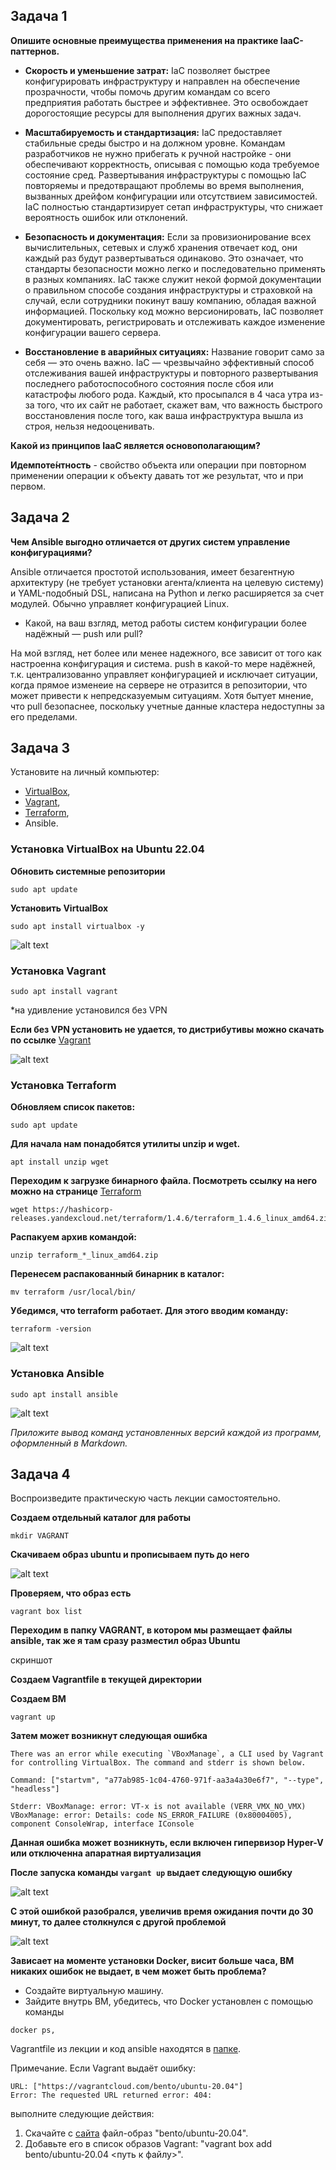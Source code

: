 ## Задача 1

**Опишите основные преимущества применения на практике IaaC-паттернов.**

 * **Скорость и уменьшение затрат:** IaC позволяет быстрее конфигурировать инфраструктуру и направлен на обеспечение прозрачности, чтобы помочь другим командам со всего предприятия работать быстрее и эффективнее. Это освобождает дорогостоящие ресурсы для выполнения других важных задач.

 * **Масштабируемость и стандартизация:** IaC предоставляет стабильные среды быстро и на должном уровне. Командам разработчиков не нужно прибегать к ручной настройке - они обеспечивают корректность, описывая с помощью кода требуемое состояние сред. Развертывания инфраструктуры с помощью IaC повторяемы и предотвращают проблемы во время выполнения, вызванных дрейфом конфигурации или отсутствием зависимостей. IaC полностью стандартизирует сетап инфраструктуры, что снижает вероятность ошибок или отклонений.

 * **Безопасность и документация:** Если за провизионирование всех вычислительных, сетевых и служб хранения отвечает код, они каждый раз будут развертываться одинаково. Это означает, что стандарты безопасности можно легко и последовательно применять в разных компаниях. IaC также служит некой формой документации о правильном способе создания инфраструктуры и страховкой на случай, если сотрудники покинут вашу компанию, обладая важной информацией. Поскольку код можно версионировать, IaC позволяет документировать, регистрировать и отслеживать каждое изменение конфигурации вашего сервера.

 * **Восстановление в аварийных ситуациях:** Название говорит само за себя — это очень важно. IaC — чрезвычайно эффективный способ отслеживания вашей инфраструктуры и повторного развертывания последнего работоспособного состояния после сбоя или катастрофы любого рода. Каждый, кто просыпался в 4 часа утра из-за того, что их сайт не работает, скажет вам, что важность быстрого восстановления после того, как ваша инфраструктура вышла из строя, нельзя недооценивать.

**Какой из принципов IaaC является основополагающим?**

**Идемпоте́нтность** - свойство объекта или операции при повторном применении операции к объекту давать тот же результат, что и при первом.

## Задача 2

**Чем Ansible выгодно отличается от других систем управление конфигурациями?**

Ansible отличается простотой использования, имеет безагентную архитектуру (не требует установки агента/клиента на целевую систему) и YAML-подобный DSL, написана на Python и легко расширяется за счет модулей. Обычно управляет конфигурацией Linux.

- Какой, на ваш взгляд, метод работы систем конфигурации более надёжный — push или pull?

На мой взгляд, нет более или менее надежного, все зависит от того как настроенна конфигурация и система. push в какой-то мере надёжней, т.к. централизованно управляет конфигурацией и исключает ситуации, когда прямое изменеие на сервере не отразится в репозитории, что может привести к непредсказуемым ситуациям. Хотя бытует мнение, что pull безопаснее, поскольку учетные данные кластера недоступны за его пределами.

## Задача 3

Установите на личный компьютер:

- [VirtualBox](https://www.virtualbox.org/),
- [Vagrant](https://github.com/netology-code/devops-materials),
- [Terraform](https://github.com/netology-code/devops-materials/blob/master/README.md),
- Ansible.

### Установка VirtualBox на Ubuntu 22.04
**Обновить системные репозитории**
```
sudo apt update
```

**Установить VirtualBox**
```
sudo apt install virtualbox -y
```
![alt text](https://github.com/filipp761/Netology-sdb-homewoks/blob/main/img/14_02_VirtualBox.png)

### Установка Vagrant
```
sudo apt install vagrant
```
*на удивление установился без VPN

**Если без VPN установить не удается, то дистрибутивы можно скачать по ссылке** [Vagrant](https://github.com/netology-code/devops-materials)

![alt text](https://github.com/filipp761/Netology-sdb-homewoks/blob/main/img/14_02_vagrant.png)

### Установка Terraform
**Обновляем список пакетов:**
```
sudo apt update
```
**Для начала нам понадобятся утилиты unzip и wget.**
```
apt install unzip wget
```
**Переходим к загрузке бинарного файла. Посмотреть ссылку на него можно на странице** [Terraform](https://hashicorp-releases.yandexcloud.net/terraform/)
```
wget https://hashicorp-releases.yandexcloud.net/terraform/1.4.6/terraform_1.4.6_linux_amd64.zip
```
**Распакуем архив командой:**
```
unzip terraform_*_linux_amd64.zip
```
**Перенесем распакованный бинарник в каталог:**
```
mv terraform /usr/local/bin/
```
**Убедимся, что terraform работает. Для этого вводим команду:**
```
terraform -version
```
![alt text](https://github.com/filipp761/Netology-sdb-homewoks/blob/main/img/14_02_Terraform.png)

### Установка Ansible
```
sudo apt install ansible
```
![alt text](https://github.com/filipp761/Netology-sdb-homewoks/blob/main/img/14_02_Terraform.png)

*Приложите вывод команд установленных версий каждой из программ, оформленный в Markdown.*

## Задача 4 

Воспроизведите практическую часть лекции самостоятельно.

**Создаем отдельный каталог для работы**
```
mkdir VAGRANT
```
**Скачиваем образ ubuntu и прописываем путь до него**

![alt text](https://github.com/filipp761/Netology-sdb-homewoks/blob/main/img/14_02_add_bunto.png)

**Проверяем, что образ есть**
```
vagrant box list
```

**Переходим в папку VAGRANT, в котором мы размещает файлы ansible, так же я там сразу разместил образ Ubuntu**

скриншот

**Создаем Vagrantfile в текущей директории**

**Создаем ВМ**
```
vagrant up
```

**Затем может возникнут следующая ошибка**

```
There was an error while executing `VBoxManage`, a CLI used by Vagrant
for controlling VirtualBox. The command and stderr is shown below.

Command: ["startvm", "a77ab985-1c04-4760-971f-aa3a4a30e6f7", "--type", "headless"]

Stderr: VBoxManage: error: VT-x is not available (VERR_VMX_NO_VMX)
VBoxManage: error: Details: code NS_ERROR_FAILURE (0x80004005), component ConsoleWrap, interface IConsole
```
**Данная ошибка может возникнуть, если включен гипервизор Hyper-V или отключенна апаратная виртуализация**

**После запуска команды ```vargant up``` выдает следующую ошибку**

![alt text](https://github.com/filipp761/Netology-sdb-homewoks/blob/main/img/14_02_ERROR.png)

**С этой ошибкой разобрался, увеличив время ожидания почти до 30 минут, то далее столкнулся с другой проблемой**

![alt text](https://github.com/filipp761/Netology-sdb-homewoks/blob/main/img/123.png)

**Зависает на моменте установки Docker, висит больше часа, ВМ никаких ошибок не выдает, в чем может быть проблема?**

- Создайте виртуальную машину.
- Зайдите внутрь ВМ, убедитесь, что Docker установлен с помощью команды
```
docker ps,
```
Vagrantfile из лекции и код ansible находятся в [папке](https://github.com/netology-code/virt-homeworks/tree/virt-11/05-virt-02-iaac/src).

Примечание. Если Vagrant выдаёт ошибку:
```
URL: ["https://vagrantcloud.com/bento/ubuntu-20.04"]     
Error: The requested URL returned error: 404:
```

выполните следующие действия:

1. Скачайте с [сайта](https://app.vagrantup.com/bento/boxes/ubuntu-20.04) файл-образ "bento/ubuntu-20.04".
2. Добавьте его в список образов Vagrant: "vagrant box add bento/ubuntu-20.04 <путь к файлу>".
